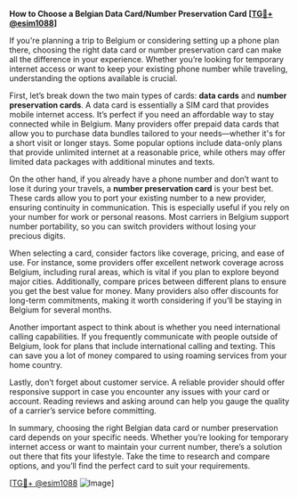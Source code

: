 **How to Choose a Belgian Data Card/Number Preservation Card [[TG💪+ @esim1088](https://t.me/s/esim1088)]**

If you're planning a trip to Belgium or considering setting up a phone plan there, choosing the right data card or number preservation card can make all the difference in your experience. Whether you’re looking for temporary internet access or want to keep your existing phone number while traveling, understanding the options available is crucial.

First, let’s break down the two main types of cards: **data cards** and **number preservation cards**. A data card is essentially a SIM card that provides mobile internet access. It’s perfect if you need an affordable way to stay connected while in Belgium. Many providers offer prepaid data cards that allow you to purchase data bundles tailored to your needs—whether it's for a short visit or longer stays. Some popular options include data-only plans that provide unlimited internet at a reasonable price, while others may offer limited data packages with additional minutes and texts.

On the other hand, if you already have a phone number and don’t want to lose it during your travels, a **number preservation card** is your best bet. These cards allow you to port your existing number to a new provider, ensuring continuity in communication. This is especially useful if you rely on your number for work or personal reasons. Most carriers in Belgium support number portability, so you can switch providers without losing your precious digits.

When selecting a card, consider factors like coverage, pricing, and ease of use. For instance, some providers offer excellent network coverage across Belgium, including rural areas, which is vital if you plan to explore beyond major cities. Additionally, compare prices between different plans to ensure you get the best value for money. Many providers also offer discounts for long-term commitments, making it worth considering if you’ll be staying in Belgium for several months.

Another important aspect to think about is whether you need international calling capabilities. If you frequently communicate with people outside of Belgium, look for plans that include international calling and texting. This can save you a lot of money compared to using roaming services from your home country.

Lastly, don’t forget about customer service. A reliable provider should offer responsive support in case you encounter any issues with your card or account. Reading reviews and asking around can help you gauge the quality of a carrier’s service before committing.

In summary, choosing the right Belgian data card or number preservation card depends on your specific needs. Whether you’re looking for temporary internet access or want to maintain your current number, there’s a solution out there that fits your lifestyle. Take the time to research and compare options, and you’ll find the perfect card to suit your requirements.

[[TG💪+ @esim1088](https://t.me/s/esim1088) ![Image](https://i.postimg.cc/Y0z9fWf4/image.png)]